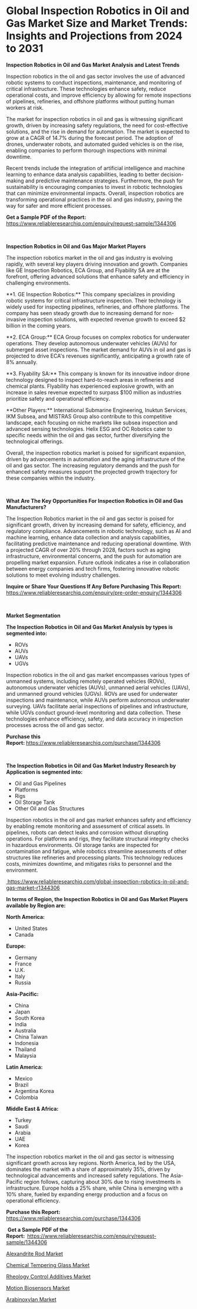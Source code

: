 <p><h1>Global Inspection Robotics in Oil and Gas Market Size and Market Trends: Insights and Projections from 2024 to 2031</h1></p><p><strong>Inspection Robotics in Oil and Gas Market Analysis and Latest Trends</strong></p>
<p><p>Inspection robotics in the oil and gas sector involves the use of advanced robotic systems to conduct inspections, maintenance, and monitoring of critical infrastructure. These technologies enhance safety, reduce operational costs, and improve efficiency by allowing for remote inspections of pipelines, refineries, and offshore platforms without putting human workers at risk.</p><p>The market for inspection robotics in oil and gas is witnessing significant growth, driven by increasing safety regulations, the need for cost-effective solutions, and the rise in demand for automation. The market is expected to grow at a CAGR of 14.7% during the forecast period. The adoption of drones, underwater robots, and automated guided vehicles is on the rise, enabling companies to perform thorough inspections with minimal downtime. </p><p>Recent trends include the integration of artificial intelligence and machine learning to enhance data analysis capabilities, leading to better decision-making and predictive maintenance strategies. Furthermore, the push for sustainability is encouraging companies to invest in robotic technologies that can minimize environmental impacts. Overall, inspection robotics are transforming operational practices in the oil and gas industry, paving the way for safer and more efficient processes.</p></p>
<p><strong>Get a Sample PDF of the Report:&nbsp;</strong> <a href="https://www.reliableresearchiq.com/enquiry/request-sample/1344306?utm_campaign=104&utm_medium=2&utm_source=Github&utm_content=ia&utm_term=11122024&utm_id=inspection-robotics-in-oil-and-gas">https://www.reliableresearchiq.com/enquiry/request-sample/1344306</a></p>
<p>&nbsp;</p>
<p><strong>Inspection Robotics in Oil and Gas Major Market Players</strong></p>
<p><p>The inspection robotics market in the oil and gas industry is evolving rapidly, with several key players driving innovation and growth. Companies like GE Inspection Robotics, ECA Group, and Flyability SA are at the forefront, offering advanced solutions that enhance safety and efficiency in challenging environments.</p><p>**1. GE Inspection Robotics:** This company specializes in providing robotic systems for critical infrastructure inspection. Their technology is widely used for inspecting pipelines, refineries, and offshore platforms. The company has seen steady growth due to increasing demand for non-invasive inspection solutions, with expected revenue growth to exceed $2 billion in the coming years.</p><p>**2. ECA Group:** ECA Group focuses on complex robotics for underwater operations. They develop autonomous underwater vehicles (AUVs) for submerged asset inspections. The market demand for AUVs in oil and gas is projected to drive ECA's revenues significantly, anticipating a growth rate of 8% annually.</p><p>**3. Flyability SA:** This company is known for its innovative indoor drone technology designed to inspect hard-to-reach areas in refineries and chemical plants. Flyability has experienced explosive growth, with an increase in sales revenue expected to surpass $100 million as industries prioritize safety and operational efficiency.</p><p>**Other Players:** International Submarine Engineering, Inuktun Services, IKM Subsea, and MISTRAS Group also contribute to this competitive landscape, each focusing on niche markets like subsea inspection and advanced sensing technologies. Helix ESG and OC Robotics cater to specific needs within the oil and gas sector, further diversifying the technological offerings.</p><p>Overall, the inspection robotics market is poised for significant expansion, driven by advancements in automation and the aging infrastructure of the oil and gas sector. The increasing regulatory demands and the push for enhanced safety measures support the projected growth trajectory for these companies within the industry.</p></p>
<p>&nbsp;</p>
<p><strong>What Are The Key Opportunities For Inspection Robotics in Oil and Gas Manufacturers?</strong></p>
<p><p>The Inspection Robotics market in the oil and gas sector is poised for significant growth, driven by increasing demand for safety, efficiency, and regulatory compliance. Advancements in robotic technology, such as AI and machine learning, enhance data collection and analysis capabilities, facilitating predictive maintenance and reducing operational downtime. With a projected CAGR of over 20% through 2028, factors such as aging infrastructure, environmental concerns, and the push for automation are propelling market expansion. Future outlook indicates a rise in collaboration between energy companies and tech firms, fostering innovative robotic solutions to meet evolving industry challenges.</p></p>
<p><strong>Inquire or Share Your Questions If Any Before Purchasing This Report:</strong> <a href="https://www.reliableresearchiq.com/enquiry/pre-order-enquiry/1344306?utm_campaign=104&utm_medium=2&utm_source=Github&utm_content=ia&utm_term=11122024&utm_id=inspection-robotics-in-oil-and-gas">https://www.reliableresearchiq.com/enquiry/pre-order-enquiry/1344306</a></p>
<p>&nbsp;</p>
<p><strong>Market Segmentation</strong></p>
<p><strong>The Inspection Robotics in Oil and Gas Market Analysis by types is segmented into:</strong></p>
<p><ul><li>ROVs</li><li>AUVs</li><li>UAVs</li><li>UGVs</li></ul></p>
<p><p>Inspection robotics in the oil and gas market encompasses various types of unmanned systems, including remotely operated vehicles (ROVs), autonomous underwater vehicles (AUVs), unmanned aerial vehicles (UAVs), and unmanned ground vehicles (UGVs). ROVs are used for underwater inspections and maintenance, while AUVs perform autonomous underwater surveying. UAVs facilitate aerial inspections of pipelines and infrastructure, while UGVs conduct ground-level monitoring and data collection. These technologies enhance efficiency, safety, and data accuracy in inspection processes across the oil and gas sector.</p></p>
<p><strong>Purchase this Report:&nbsp;</strong><a href="https://www.reliableresearchiq.com/purchase/1344306?utm_campaign=104&utm_medium=2&utm_source=Github&utm_content=ia&utm_term=11122024&utm_id=inspection-robotics-in-oil-and-gas">https://www.reliableresearchiq.com/purchase/1344306</a></p>
<p>&nbsp;</p>
<p><strong>The Inspection Robotics in Oil and Gas Market Industry Research by Application is segmented into:</strong></p>
<p><ul><li>Oil and Gas Pipelines</li><li>Platforms</li><li>Rigs</li><li>Oil Storage Tank</li><li>Other Oil and Gas Structures</li></ul></p>
<p><p>Inspection robotics in the oil and gas market enhances safety and efficiency by enabling remote monitoring and assessment of critical assets. In pipelines, robots can detect leaks and corrosion without disrupting operations. For platforms and rigs, they facilitate structural integrity checks in hazardous environments. Oil storage tanks are inspected for contamination and fatigue, while robotics streamline assessments of other structures like refineries and processing plants. This technology reduces costs, minimizes downtime, and mitigates risks to personnel and the environment.</p></p>
<p><a href="https://www.reliableresearchiq.com/global-inspection-robotics-in-oil-and-gas-market-r1344306?utm_campaign=104&utm_medium=2&utm_source=Github&utm_content=ia&utm_term=11122024&utm_id=inspection-robotics-in-oil-and-gas">&nbsp;https://www.reliableresearchiq.com/global-inspection-robotics-in-oil-and-gas-market-r1344306</a></p>
<p><strong>In terms of Region, the Inspection Robotics in Oil and Gas Market Players available by Region are:</strong></p>
<p>
    <p> <strong> North America: </strong>
        <ul>
            <li>United States</li>
            <li>Canada</li>
        </ul>
        </p> 
    <p> <strong> Europe: </strong>
        <ul>
            <li>Germany</li>
            <li>France</li>
            <li>U.K.</li>
            <li>Italy</li>
            <li>Russia</li>
        </ul>
        </p> 
    <p> <strong> Asia-Pacific: </strong>
        <ul>
            <li>China</li>
            <li>Japan</li>
            <li>South Korea</li>
            <li>India</li>
            <li>Australia</li>
            <li>China Taiwan</li>
            <li>Indonesia</li>
            <li>Thailand</li>
            <li>Malaysia</li>
        </ul>
        </p> 
    <p> <strong> Latin America: </strong>
        <ul>
            <li>Mexico</li>
            <li>Brazil</li>
            <li>Argentina Korea</li>
            <li>Colombia</li>
        </ul>
        </p> 
    <p> <strong> Middle East & Africa: </strong>
        <ul>
            <li>Turkey</li>
            <li>Saudi</li>
            <li>Arabia</li>
            <li>UAE</li>
            <li>Korea</li>
        </ul>
    </p>
    </p>
<p><p>The inspection robotics market in the oil and gas sector is witnessing significant growth across key regions. North America, led by the USA, dominates the market with a share of approximately 35%, driven by technological advancements and increased safety regulations. The Asia-Pacific region follows, capturing about 30% due to rising investments in infrastructure. Europe holds a 25% share, while China is emerging with a 10% share, fueled by expanding energy production and a focus on operational efficiency.</p></p>
<p><strong>Purchase this Report: </strong><a href="https://www.reliableresearchiq.com/purchase/1344306?utm_campaign=104&utm_medium=2&utm_source=Github&utm_content=ia&utm_term=11122024&utm_id=inspection-robotics-in-oil-and-gas">https://www.reliableresearchiq.com/purchase/1344306</a></p>
<p>&nbsp;<strong>Get a Sample PDF of the Report:&nbsp;&nbsp;</strong><a href="https://www.reliableresearchiq.com/enquiry/request-sample/1344306?utm_campaign=104&utm_medium=2&utm_source=Github&utm_content=ia&utm_term=11122024&utm_id=inspection-robotics-in-oil-and-gas">https://www.reliableresearchiq.com/enquiry/request-sample/1344306</a></p>
<p><strong></strong></p>
<p><p><a href="https://www.linkedin.com/pulse/alexandrite-rod-market-forecast-2024-2031-expected-expand-v4nqe?utm_campaign=104&utm_medium=2&utm_source=Github&utm_content=ia&utm_term=11122024&utm_id=inspection-robotics-in-oil-and-gas">Alexandrite Rod Market</a></p><p><a href="https://www.linkedin.com/pulse/research-examination-onthe-chemical-tempering-glass-fbq4e?utm_campaign=104&utm_medium=2&utm_source=Github&utm_content=ia&utm_term=11122024&utm_id=inspection-robotics-in-oil-and-gas">Chemical Tempering Glass Market</a></p><p><a href="https://www.linkedin.com/pulse/rheology-control-additives-market-analysis-structure-size-6m6me?utm_campaign=104&utm_medium=2&utm_source=Github&utm_content=ia&utm_term=11122024&utm_id=inspection-robotics-in-oil-and-gas">Rheology Control Additives Market</a></p><p><a href="https://github.com/ilonaenterline65/Market-Research-Report-List-1/blob/main/motion-biosensors-market.md?utm_campaign=104&utm_medium=2&utm_source=Github&utm_content=ia&utm_term=11122024&utm_id=inspection-robotics-in-oil-and-gas">Motion Biosensors Market</a></p><p><a href="https://www.linkedin.com/pulse/c-hannibex-sqmmf?utm_campaign=104&utm_medium=2&utm_source=Github&utm_content=ia&utm_term=11122024&utm_id=inspection-robotics-in-oil-and-gas">Arabinoxylan Market</a></p></p>